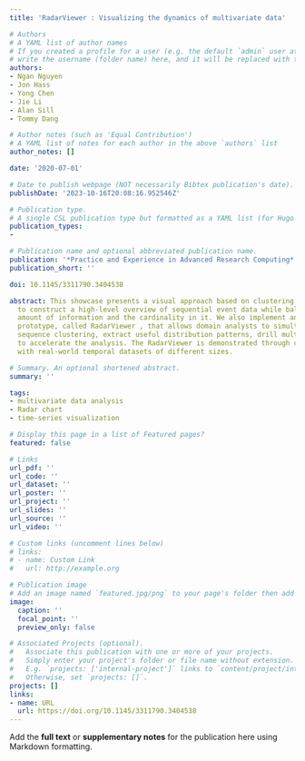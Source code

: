 ```yaml
---
title: 'RadarViewer : Visualizing the dynamics of multivariate data'

# Authors
# A YAML list of author names
# If you created a profile for a user (e.g. the default `admin` user at `content/authors/admin/`), 
# write the username (folder name) here, and it will be replaced with their full name and linked to their profile.
authors:
- Ngan Nguyen
- Jon Hass
- Yong Chen
- Jie Li
- Alan Sill
- Tommy Dang

# Author notes (such as 'Equal Contribution')
# A YAML list of notes for each author in the above `authors` list
author_notes: []

date: '2020-07-01'

# Date to publish webpage (NOT necessarily Bibtex publication's date).
publishDate: '2023-10-16T20:08:16.952546Z'

# Publication type.
# A single CSL publication type but formatted as a YAML list (for Hugo requirements).
publication_types:
- 

# Publication name and optional abbreviated publication name.
publication: '*Practice and Experience in Advanced Research Computing*'
publication_short: ''

doi: 10.1145/3311790.3404538

abstract: This showcase presents a visual approach based on clustering and superimposing
  to construct a high-level overview of sequential event data while balancing the
  amount of information and the cardinality in it. We also implement an interactive
  prototype, called RadarViewer , that allows domain analysts to simultaneously analyze
  sequence clustering, extract useful distribution patterns, drill multiple levels-of-detail
  to accelerate the analysis. The RadarViewer is demonstrated through case studies
  with real-world temporal datasets of different sizes.

# Summary. An optional shortened abstract.
summary: ''

tags:
- multivariate data analysis
- Radar chart
- time-series visualization

# Display this page in a list of Featured pages?
featured: false

# Links
url_pdf: ''
url_code: ''
url_dataset: ''
url_poster: ''
url_project: ''
url_slides: ''
url_source: ''
url_video: ''

# Custom links (uncomment lines below)
# links:
# - name: Custom Link
#   url: http://example.org

# Publication image
# Add an image named `featured.jpg/png` to your page's folder then add a caption below.
image:
  caption: ''
  focal_point: ''
  preview_only: false

# Associated Projects (optional).
#   Associate this publication with one or more of your projects.
#   Simply enter your project's folder or file name without extension.
#   E.g. `projects: ['internal-project']` links to `content/project/internal-project/index.md`.
#   Otherwise, set `projects: []`.
projects: []
links:
- name: URL
  url: https://doi.org/10.1145/3311790.3404538
---
```


Add the **full text** or **supplementary notes** for the publication here using Markdown formatting.
